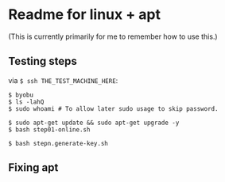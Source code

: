 # Readme for linux + apt
(This is currently primarily for me to remember how to use this.)


## Testing steps
via `$ ssh THE_TEST_MACHINE_HERE`:
```
$ byobu
$ ls -lahQ
$ sudo whoami # To allow later sudo usage to skip password.

$ sudo apt-get update && sudo apt-get upgrade -y
$ bash step01-online.sh

$ bash stepn.generate-key.sh
```

## Fixing apt